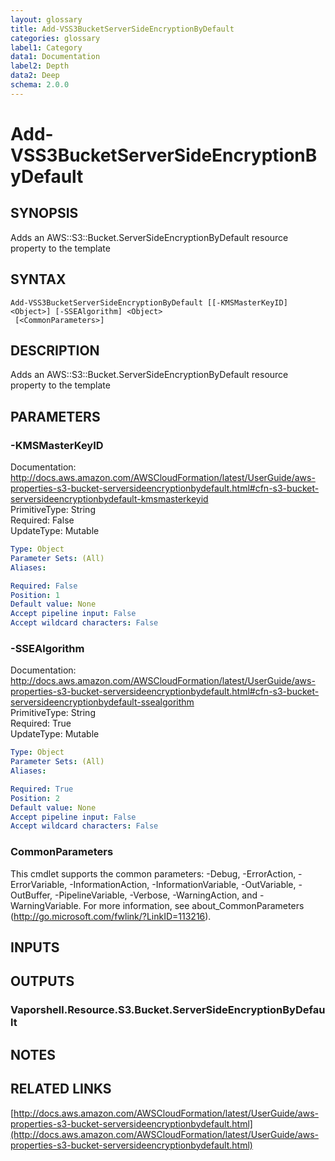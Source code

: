 ```yaml
---
layout: glossary
title: Add-VSS3BucketServerSideEncryptionByDefault
categories: glossary
label1: Category
data1: Documentation
label2: Depth
data2: Deep
schema: 2.0.0
---
```


# Add-VSS3BucketServerSideEncryptionByDefault

## SYNOPSIS
Adds an AWS::S3::Bucket.ServerSideEncryptionByDefault resource property to the template

## SYNTAX

```
Add-VSS3BucketServerSideEncryptionByDefault [[-KMSMasterKeyID] <Object>] [-SSEAlgorithm] <Object>
 [<CommonParameters>]
```

## DESCRIPTION
Adds an AWS::S3::Bucket.ServerSideEncryptionByDefault resource property to the template

## PARAMETERS

### -KMSMasterKeyID
Documentation: http://docs.aws.amazon.com/AWSCloudFormation/latest/UserGuide/aws-properties-s3-bucket-serversideencryptionbydefault.html#cfn-s3-bucket-serversideencryptionbydefault-kmsmasterkeyid    
PrimitiveType: String    
Required: False    
UpdateType: Mutable

```yaml
Type: Object
Parameter Sets: (All)
Aliases:

Required: False
Position: 1
Default value: None
Accept pipeline input: False
Accept wildcard characters: False
```

### -SSEAlgorithm
Documentation: http://docs.aws.amazon.com/AWSCloudFormation/latest/UserGuide/aws-properties-s3-bucket-serversideencryptionbydefault.html#cfn-s3-bucket-serversideencryptionbydefault-ssealgorithm    
PrimitiveType: String    
Required: True    
UpdateType: Mutable

```yaml
Type: Object
Parameter Sets: (All)
Aliases:

Required: True
Position: 2
Default value: None
Accept pipeline input: False
Accept wildcard characters: False
```

### CommonParameters
This cmdlet supports the common parameters: -Debug, -ErrorAction, -ErrorVariable, -InformationAction, -InformationVariable, -OutVariable, -OutBuffer, -PipelineVariable, -Verbose, -WarningAction, and -WarningVariable.
For more information, see about_CommonParameters (http://go.microsoft.com/fwlink/?LinkID=113216).

## INPUTS

## OUTPUTS

### Vaporshell.Resource.S3.Bucket.ServerSideEncryptionByDefault

## NOTES

## RELATED LINKS

[http://docs.aws.amazon.com/AWSCloudFormation/latest/UserGuide/aws-properties-s3-bucket-serversideencryptionbydefault.html](http://docs.aws.amazon.com/AWSCloudFormation/latest/UserGuide/aws-properties-s3-bucket-serversideencryptionbydefault.html)

